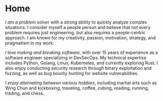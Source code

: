 # Home

_I am a problem solver_ with a strong ability to quickly analyze complex situations. I consider myself a people person and believe that not every problem requires just engineering, but also requires a people-centric approach. I am known for my creativity, passion, motivation, strategy, and pragmatism in my work.

_I love making and breaking software_, with over 15 years of experience as a software engineer specializing in DevSecOps. My technical expertise includes Python, Golang, Linux, Kubernetes, and currently exploring Rust. I also enjoy conducting security research through binary exploitation and fuzzing, as well as bug bounty hunting for website vulnerabilities.

_I enjoy alternating between various hobbies_, including martial arts such as Wing Chun and kickboxing, traveling, coffee, cubing, reading, running, trading, and chess.
